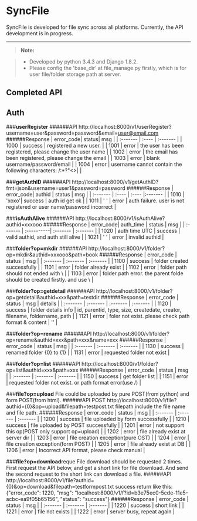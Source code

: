 SyncFile
===================


SyncFile is developed for file sync across all platforms.
Currently, the API development is in progress.

----------

> **Note:**

> - Developed by python 3.4.3 and Django 1.8.2.
> - Please config the 'base_dir' at file_manage.py firstly, which is for user file/folder storage path at server.

Completed API
------------------
## <i class="icon-pencil"></i> Auth

###**userRegister**
######API
http://localhost:8000/v1/userRegister?username=user&password=password&email=user@email.com
######Response
| error_code| status| msg   |
| :------- | :---- | :------- |
| 1000    | success   |  registered a new user.   |
| 1001    | error   |  the user has been registered, please change the user name   |
| 1002    | error   |  the email has been registered, please change the email   |
| 1003    | error   |  blank username/password/email   |
| 1004    | error   |  username cannot contain the following characters: \/:*?"<>|   |

###**getAuthID**
######API
http://localhost:8000/v1/getAuthID?fmt=json&username=user1&password=password
######Response
| error_code| authid | status | msg   |
| :------- | :---- | :---- |:------- |
| 1010     | 'xoxo'| success |  auth id get ok   |
| 1011     | ' '   | error |  auth failure. user is not registered or user name/password incorrect   |

###**isAuthAlive**
######API
http://localhost:8000/v1/isAuthAlive?authid=xxxooo
######Response
| error_code| auth_time | status   | msg  |
| :------- | :----------| :------- | :------- |
| 1020     |  auth time UTC  | success  |  valid authid, and auth still alive   |
| 1021     |  ' '            |  error |   invalid authid   |

###**folder?op=mkdir**
######API
http://localhost:8000/v1/folder?op=mkdir&authid=xxxooo&path=book
######Response
| error_code | status   | msg  |
| :------- | :------- | :------- |
| 1100     |   success  |  folder created successfully   |
| 1101     |   error |   folder already exist   |
| 1102     |   error |  folder path should not ended with \    |
| 1103     |   error |  folder path error. the parent folde should be created firstly. and use \    |

###**folder?op=getdetail**
######API
http://localhost:8000/v1/folder?op=getdetail&authid=xxx&path=testdir
######Response
| error_code | status   | msg  |  details |
| :------- | :------- | :------- | :------- |
| 1120     |   success  |  folder details info  | id, parentid, type, size, createdate, creator, filename, foldername, path |
| 1121     |   error |   foler not exist. please check path format & content   | '' |


###**folder?op=rename**
######API
http://localhost:8000/v1/folder?op=rename&authid=xxx&path=xxx&name=xxx
######Response
| error_code | status   | msg  |
| :------- | :------- | :------- |
| 1130     |   success  |  renamed folder {0} to {1}   |
| 1131     |   error    |  requested folder not exist   |


###**folder?op=list**
######API
http://localhost:8000/v1/folder?op=list&authid=xxx&path=xxx
######Response
| error_code | status   | msg  |
| :------- | :------- | :------- |
| 1150     |   success  |  get folder list   |
| 1151     |   error    |  requested folder not exist. or path format error(use /)   |


###**file?op=upload**
File could be uploaded by pure POST(from python) and form POST(from html).
######API
POST http://localhost:8000/v1/file?authid={0}&op=upload&filepath=testpost.txt
filepath include the file name and file path.
######Response
| error_code | status   | msg  |
| :------- | :------- | :------- |
| 1200    |   success   |   file uploaded by form successfully  |
| 1210    |   success   |   file uploaded by POST successfully  |
| 1201    |   error  |  not support this op(POST only support op=upload)   |
| 1202    |   error  |  file already exist at server dir   |
| 1203    |   error  |  file creation exception(pure OST)    |
| 1204    |   error  |  file creation exception(form POST)   |
| 1205    |   error  |  file already exist at DB   |
| 1206    |   error  |  Incorrect API format, please check manual   |


###**file?op=download**reque
File download should be requested 2 times. First request the API below, and get a short link for file download. And send the second request to the short link can download a file.
######API
http://localhost:8000/v1/file?authid={0}&op=download&filepath=testformpost.txt
success return like this: {"error_code": 1220, "msg": "localhost:8000/v1/f?id=b3e75ec0-5cde-11e5-acbc-ea9f05b65156", "status": "success"}
######Response
| error_code | status   | msg  |
| :------- | :------- | :------- |
| 1220    |   success   |   short link  |
| 1221    |    error    |   file not exists  |
| 1222    |    error    |   server busy, repeat again  |
